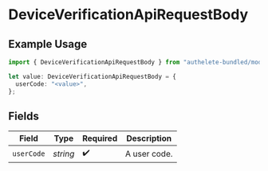 # DeviceVerificationApiRequestBody

## Example Usage

```typescript
import { DeviceVerificationApiRequestBody } from "authelete-bundled/models/operations";

let value: DeviceVerificationApiRequestBody = {
  userCode: "<value>",
};
```

## Fields

| Field              | Type               | Required           | Description        |
| ------------------ | ------------------ | ------------------ | ------------------ |
| `userCode`         | *string*           | :heavy_check_mark: | A user code.<br/>  |
